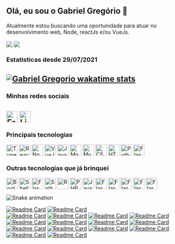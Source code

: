 ## Olá, eu sou o Gabriel Gregório 👋

Atualmente estou buscando uma oportunidade para atuar no desenvolvimento web, Node, reactJs e/ou VueJs.

<a href="https://github.com/anuraghazra/github-readme-stats#customization"><img align="center" src="https://github-readme-stats.vercel.app/api/top-langs/?username=gabrielogregorio&theme=radical&count_private=true&include_all_commits=true" /></a> 
<a href="https://github.com/anuraghazra/github-readme-stats#customization"><img align="center" src="https://github-readme-stats.vercel.app/api?username=gabrielogregorio&show_icons=true&theme=radical&count_private=true&include_all_commits=true" /></a>

### Estatisticas desde 29/07/2021
[![Gabriel Gregorio wakatime stats](https://github-readme-stats.vercel.app/api/wakatime?username=gabrielogregorio&v=1&layout=compact&theme=radical&count_private=true&include_all_commits=true)](https://github.com/anuraghazra/github-readme-stats)
---------

### Minhas redes sociais

<a href="https://www.facebook.com/gabriel.dev.gregorio/" target="_blank"><img align="center" alt="Facebook" height="30" src="https://img.shields.io/badge/Facebook-1877F2?style=for-the-badge&logo=facebook&logoColor=white"></a>
<a href="https://www.linkedin.com/in/gabrielogregorio/" target="_blank"><img align="center" alt="Linkedin" height="30" src="https://img.shields.io/badge/LinkedIn-0077B5?style=for-the-badge&logo=linkedin&logoColor=white"></a>
---------

### Principais tecnologias

<img align="center" alt="Typescript" height="30" src="https://img.shields.io/badge/TypeScript-007ACC?style=for-the-badge&logo=typescript&logoColor=white"> <img align="center" alt="ReactJs" height="30" src="https://img.shields.io/badge/React-20232A?style=for-the-badge&logo=react&logoColor=61DAFB">
<img align="center" alt="Nodejs" height="30" src="https://img.shields.io/badge/Node.js-43853D?style=for-the-badge&logo=node.js&logoColor=white"> <img align="center" alt="VueJs" height="30" src="https://img.shields.io/badge/Vue.js-35495E?style=for-the-badge&logo=vue.js&logoColor=4FC08D">
<img align="center" alt="Javascript" height="30" src="https://img.shields.io/badge/JavaScript-F7DF1E?style=for-the-badge&logo=javascript&logoColor=black">
<img align="center" alt="Mongodb" height="30" src="https://img.shields.io/badge/MongoDB-4EA94B?style=for-the-badge&logo=mongodb&logoColor=white">
<img align="center" alt="Mysql" height="30" src="https://img.shields.io/badge/MySQL-00000F?style=for-the-badge&logo=mysql&logoColor=white">
<img align="center" alt="CSS3" height="30" src="https://img.shields.io/badge/CSS3-1572B6?style=for-the-badge&logo=css3&logoColor=white">
<img align="center" alt="HTML5" height="30" src="https://img.shields.io/badge/HTML5-E34F26?style=for-the-badge&logo=html5&logoColor=white">
<img align="center" alt="Python" height="30" src="https://img.shields.io/badge/Python-3776AB?style=for-the-badge&logo=python&logoColor=white">
<img align="center" alt="Flask" height="30" src="https://img.shields.io/badge/Markdown-000000?style=for-the-badge&logo=markdown&logoColor=white">

### Outras tecnologias que já brinquei
<img align="center" alt="Bootstrap" height="30" src="https://img.shields.io/badge/Bootstrap-563D7C?style=for-the-badge&logo=bootstrap&logoColor=white"> <img align="center" alt="Shell_Script" height="30" src="https://img.shields.io/badge/Shell_Script-121011?style=for-the-badge&logo=gnu-bash&logoColor=white">
<img align="center" alt="Flask" height="30" src="https://img.shields.io/badge/Flask-000000?style=for-the-badge&logo=flask&logoColor=white">
<img align="center" alt="Sqlite" height="30" src="https://img.shields.io/badge/SQLite-07405E?style=for-the-badge&logo=sqlite&logoColor=white">
<img align="center" alt="R" height="30" src="https://img.shields.io/badge/R-276DC3?style=for-the-badge&logo=r&logoColor=white">
<img align="center" alt="PHP" height="30" src="https://img.shields.io/badge/PHP-777BB4?style=for-the-badge&logo=php&logoColor=white">
<img align="center" alt="Java" height="30" src="https://img.shields.io/badge/Java-ED8B00?style=for-the-badge&logo=java&logoColor=white">
<img align="center" alt="Flask" height="30" src="https://img.shields.io/badge/C%23-239120?style=for-the-badge&logo=c-sharp&logoColor=white">
<img align="center" alt="Flask" height="30" src="https://img.shields.io/badge/C-00599C?style=for-the-badge&logo=c&logoColor=white">
<img align="center" alt="Flask" height="30" src="https://img.shields.io/badge/C%2B%2B-00599C?style=for-the-badge&logo=c%2B%2B&logoColor=white">
<img align="center" alt="Flask" height="30" src="https://img.shields.io/badge/Ubuntu-E95420?style=for-the-badge&logo=ubuntu&logoColor=white">
<img align="center" alt="Flask" height="30" src="https://img.shields.io/badge/Android-3DDC84?style=for-the-badge&logo=android&logoColor=white">

![Snake animation](https://github.com/gabrielogregorio/gabrielogregorio/blob/output/github-contribution-grid-snake.svg)
  
[![Readme Card](https://github-readme-stats.vercel.app/api/pin/?username=gabrielogregorio&repo=vavatips-frontend&theme=radical)](https://github.com/gabrielogregorio/vavatips-frontend)  [![Readme Card](https://github-readme-stats.vercel.app/api/pin/?username=gabrielogregorio&repo=Social-Network-Frontend&theme=radical)](https://github.com/gabrielogregorio/Social-Network-Frontend)  
[![Readme Card](https://github-readme-stats.vercel.app/api/pin/?username=gabrielogregorio&repo=Social-Network-Backend&theme=radical)](https://github.com/gabrielogregorio/Social-Network-Backend)
[![Readme Card](https://github-readme-stats.vercel.app/api/pin/?username=gabrielogregorio&repo=pixel-paint&theme=radical)](https://github.com/gabrielogregorio/pixel-paint)
[![Readme Card](https://github-readme-stats.vercel.app/api/pin/?username=gabrielogregorio&repo=palette-colors&theme=radical)](https://github.com/gabrielogregorio/palette-colors)
[![Readme Card](https://github-readme-stats.vercel.app/api/pin/?username=gabrielogregorio&repo=CRUD-NEXTJS&theme=radical)](https://github.com/gabrielogregorio/CRUD-NEXTJS)
[![Readme Card](https://github-readme-stats.vercel.app/api/pin/?username=gabrielogregorio&repo=quiz-nextjs&theme=radical)](https://github.com/gabrielogregorio/quiz-nextjs)
[![Readme Card](https://github-readme-stats.vercel.app/api/pin/?username=gabrielogregorio&repo=Paradoxo-de-Monty-Hall-em-nextjs&theme=radical)](https://github.com/gabrielogregorio/Paradoxo-de-Monty-Hall-em-nextjs)
[![Readme Card](https://github-readme-stats.vercel.app/api/pin/?username=gabrielogregorio&repo=Sistema-de-Agendamento&theme=radical)](https://github.com/gabrielogregorio/Sistema-de-Agendamento)
[![Readme Card](https://github-readme-stats.vercel.app/api/pin/?username=gabrielogregorio&repo=Portal-de-noticias&theme=radical)](https://github.com/gabrielogregorio/Portal-de-noticias)
[![Readme Card](https://github-readme-stats.vercel.app/api/pin/?username=gabrielogregorio&repo=integracao-mercado-pago&theme=radical)](https://github.com/gabrielogregorio/integracao-mercado-pago)
[![Readme Card](https://github-readme-stats.vercel.app/api/pin/?username=gabrielogregorio&repo=Chat-real-time-web-sockets&theme=radical)](https://github.com/gabrielogregorio/Chat-real-time-web-sockets)
[![Readme Card](https://github-readme-stats.vercel.app/api/pin/?username=gabrielogregorio&repo=Docker-com-PHP-mysql-e-nodeJs&theme=radical)](https://github.com/gabrielogregorio/Docker-com-PHP-mysql-e-nodeJs)
[![Readme Card](https://github-readme-stats.vercel.app/api/pin/?username=gabrielogregorio&repo=template-admin-nextjs&theme=radical)](https://github.com/gabrielogregorio/template-admin-nextjs)
[![Readme Card](https://github-readme-stats.vercel.app/api/pin/?username=gabrielogregorio&repo=Youtube-Reload&theme=radical)](https://github.com/gabrielogregorio/Youtube-Reload)
[![Readme Card](https://github-readme-stats.vercel.app/api/pin/?username=gabrielogregorio&repo=NodeJs-na-aws&theme=radical)](https://github.com/gabrielogregorio/NodeJs-na-aws)
